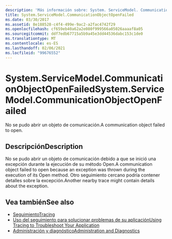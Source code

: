 ```yaml
---
description: 'Más información sobre: System. ServiceModel. CommunicationObjectOpenFailed'
title: System.ServiceModel.CommunicationObjectOpenFailed
ms.date: 03/30/2017
ms.assetid: 8e188528-c4f4-499e-9ac2-a2fac4742f29
ms.openlocfilehash: cf659eb40a62a2e080f999566a05026aaaaf8a05
ms.sourcegitcommit: ddf7edb67715a5b9a45e3dd44536dabc153c1de0
ms.translationtype: MT
ms.contentlocale: es-ES
ms.lasthandoff: 02/06/2021
ms.locfileid: "99676552"
---
```

# <a name="systemservicemodelcommunicationobjectopenfailed"></a><span data-ttu-id="dcc5d-103">System.ServiceModel.CommunicationObjectOpenFailed</span><span class="sxs-lookup"><span data-stu-id="dcc5d-103">System.ServiceModel.CommunicationObjectOpenFailed</span></span>

<span data-ttu-id="dcc5d-104">No se pudo abrir un objeto de comunicación.</span><span class="sxs-lookup"><span data-stu-id="dcc5d-104">A communication object failed to open.</span></span>  
  
## <a name="description"></a><span data-ttu-id="dcc5d-105">Descripción</span><span class="sxs-lookup"><span data-stu-id="dcc5d-105">Description</span></span>  

 <span data-ttu-id="dcc5d-106">No se pudo abrir un objeto de comunicación debido a que se inició una excepción durante la ejecución de su método Open.</span><span class="sxs-lookup"><span data-stu-id="dcc5d-106">A communication object failed to open because an exception was thrown during the execution of its Open method.</span></span> <span data-ttu-id="dcc5d-107">Otro seguimiento cercano podría contener detalles sobre la excepción.</span><span class="sxs-lookup"><span data-stu-id="dcc5d-107">Another nearby trace might contain details about the exception.</span></span>  
  
## <a name="see-also"></a><span data-ttu-id="dcc5d-108">Vea también</span><span class="sxs-lookup"><span data-stu-id="dcc5d-108">See also</span></span>

- [<span data-ttu-id="dcc5d-109">Seguimiento</span><span class="sxs-lookup"><span data-stu-id="dcc5d-109">Tracing</span></span>](index.md)
- [<span data-ttu-id="dcc5d-110">Uso del seguimiento para solucionar problemas de su aplicación</span><span class="sxs-lookup"><span data-stu-id="dcc5d-110">Using Tracing to Troubleshoot Your Application</span></span>](using-tracing-to-troubleshoot-your-application.md)
- [<span data-ttu-id="dcc5d-111">Administración y diagnóstico</span><span class="sxs-lookup"><span data-stu-id="dcc5d-111">Administration and Diagnostics</span></span>](../index.md)
